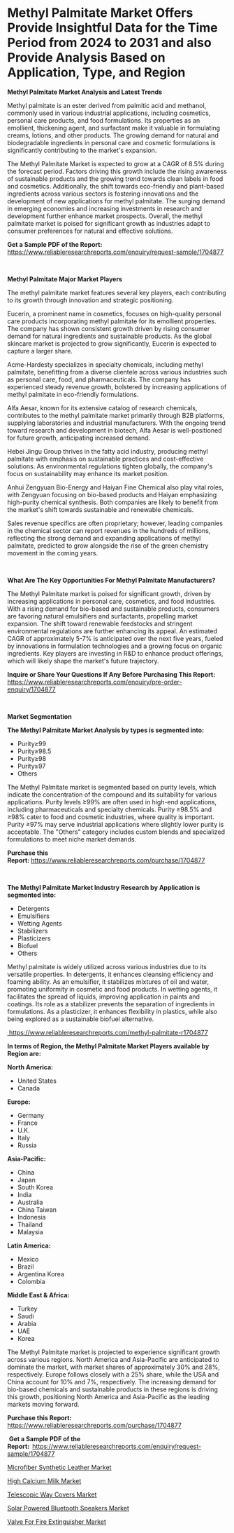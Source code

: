 <p><h1>Methyl Palmitate Market Offers Provide Insightful Data for the Time Period from 2024 to 2031 and also Provide Analysis Based on Application, Type, and Region</h1></p><p><strong>Methyl Palmitate Market Analysis and Latest Trends</strong></p>
<p><p>Methyl palmitate is an ester derived from palmitic acid and methanol, commonly used in various industrial applications, including cosmetics, personal care products, and food formulations. Its properties as an emollient, thickening agent, and surfactant make it valuable in formulating creams, lotions, and other products. The growing demand for natural and biodegradable ingredients in personal care and cosmetic formulations is significantly contributing to the market's expansion.</p><p>The Methyl Palmitate Market is expected to grow at a CAGR of 8.5% during the forecast period. Factors driving this growth include the rising awareness of sustainable products and the growing trend towards clean labels in food and cosmetics. Additionally, the shift towards eco-friendly and plant-based ingredients across various sectors is fostering innovations and the development of new applications for methyl palmitate. The surging demand in emerging economies and increasing investments in research and development further enhance market prospects. Overall, the methyl palmitate market is poised for significant growth as industries adapt to consumer preferences for natural and effective solutions.</p></p>
<p><strong>Get a Sample PDF of the Report:&nbsp;</strong> <a href="https://www.reliableresearchreports.com/enquiry/request-sample/1704877?utm_campaign=8&utm_medium=2&utm_source=Github&utm_content=ia&utm_term=21102024&utm_id=methyl-palmitate">https://www.reliableresearchreports.com/enquiry/request-sample/1704877</a></p>
<p>&nbsp;</p>
<p><strong>Methyl Palmitate Major Market Players</strong></p>
<p><p>The methyl palmitate market features several key players, each contributing to its growth through innovation and strategic positioning. </p><p>Eucerin, a prominent name in cosmetics, focuses on high-quality personal care products incorporating methyl palmitate for its emollient properties. The company has shown consistent growth driven by rising consumer demand for natural ingredients and sustainable products. As the global skincare market is projected to grow significantly, Eucerin is expected to capture a larger share.</p><p>Acme-Hardesty specializes in specialty chemicals, including methyl palmitate, benefitting from a diverse clientele across various industries such as personal care, food, and pharmaceuticals. The company has experienced steady revenue growth, bolstered by increasing applications of methyl palmitate in eco-friendly formulations.</p><p>Alfa Aesar, known for its extensive catalog of research chemicals, contributes to the methyl palmitate market primarily through B2B platforms, supplying laboratories and industrial manufacturers. With the ongoing trend toward research and development in biotech, Alfa Aesar is well-positioned for future growth, anticipating increased demand.</p><p>Hebei Jingu Group thrives in the fatty acid industry, producing methyl palmitate with emphasis on sustainable practices and cost-effective solutions. As environmental regulations tighten globally, the company's focus on sustainability may enhance its market position.</p><p>Anhui Zengyuan Bio-Energy and Haiyan Fine Chemical also play vital roles, with Zengyuan focusing on bio-based products and Haiyan emphasizing high-purity chemical synthesis. Both companies are likely to benefit from the market's shift towards sustainable and renewable chemicals.</p><p>Sales revenue specifics are often proprietary; however, leading companies in the chemical sector can report revenues in the hundreds of millions, reflecting the strong demand and expanding applications of methyl palmitate, predicted to grow alongside the rise of the green chemistry movement in the coming years.</p></p>
<p>&nbsp;</p>
<p><strong>What Are The Key Opportunities For Methyl Palmitate Manufacturers?</strong></p>
<p><p>The Methyl Palmitate market is poised for significant growth, driven by increasing applications in personal care, cosmetics, and food industries. With a rising demand for bio-based and sustainable products, consumers are favoring natural emulsifiers and surfactants, propelling market expansion. The shift toward renewable feedstocks and stringent environmental regulations are further enhancing its appeal. An estimated CAGR of approximately 5-7% is anticipated over the next five years, fueled by innovations in formulation technologies and a growing focus on organic ingredients. Key players are investing in R&D to enhance product offerings, which will likely shape the market's future trajectory.</p></p>
<p><strong>Inquire or Share Your Questions If Any Before Purchasing This Report:</strong> <a href="https://www.reliableresearchreports.com/enquiry/pre-order-enquiry/1704877?utm_campaign=8&utm_medium=2&utm_source=Github&utm_content=ia&utm_term=21102024&utm_id=methyl-palmitate">https://www.reliableresearchreports.com/enquiry/pre-order-enquiry/1704877</a></p>
<p>&nbsp;</p>
<p><strong>Market Segmentation</strong></p>
<p><strong>The Methyl Palmitate Market Analysis by types is segmented into:</strong></p>
<p><ul><li>Purity≥99</li><li>Purity≥98.5</li><li>Purity≥98</li><li>Purity≥97</li><li>Others</li></ul></p>
<p><p>The Methyl Palmitate market is segmented based on purity levels, which indicate the concentration of the compound and its suitability for various applications. Purity levels ≥99% are often used in high-end applications, including pharmaceuticals and specialty chemicals. Purity ≥98.5% and ≥98% cater to food and cosmetic industries, where quality is important. Purity ≥97% may serve industrial applications where slightly lower purity is acceptable. The "Others" category includes custom blends and specialized formulations to meet niche market demands.</p></p>
<p><strong>Purchase this Report:&nbsp;</strong><a href="https://www.reliableresearchreports.com/purchase/1704877?utm_campaign=8&utm_medium=2&utm_source=Github&utm_content=ia&utm_term=21102024&utm_id=methyl-palmitate">https://www.reliableresearchreports.com/purchase/1704877</a></p>
<p>&nbsp;</p>
<p><strong>The Methyl Palmitate Market Industry Research by Application is segmented into:</strong></p>
<p><ul><li>Detergents</li><li>Emulsifiers</li><li>Wetting Agents</li><li>Stabilizers</li><li>Plasticizers</li><li>Biofuel</li><li>Others</li></ul></p>
<p><p>Methyl palmitate is widely utilized across various industries due to its versatile properties. In detergents, it enhances cleansing efficiency and foaming ability. As an emulsifier, it stabilizes mixtures of oil and water, promoting uniformity in cosmetic and food products. In wetting agents, it facilitates the spread of liquids, improving application in paints and coatings. Its role as a stabilizer prevents the separation of ingredients in formulations. As a plasticizer, it enhances flexibility in plastics, while also being explored as a sustainable biofuel alternative.</p></p>
<p><a href="https://www.reliableresearchreports.com/methyl-palmitate-r1704877?utm_campaign=8&utm_medium=2&utm_source=Github&utm_content=ia&utm_term=21102024&utm_id=methyl-palmitate">&nbsp;https://www.reliableresearchreports.com/methyl-palmitate-r1704877</a></p>
<p><strong>In terms of Region, the Methyl Palmitate Market Players available by Region are:</strong></p>
<p>
    <p> <strong> North America: </strong>
        <ul>
            <li>United States</li>
            <li>Canada</li>
        </ul>
        </p> 
    <p> <strong> Europe: </strong>
        <ul>
            <li>Germany</li>
            <li>France</li>
            <li>U.K.</li>
            <li>Italy</li>
            <li>Russia</li>
        </ul>
        </p> 
    <p> <strong> Asia-Pacific: </strong>
        <ul>
            <li>China</li>
            <li>Japan</li>
            <li>South Korea</li>
            <li>India</li>
            <li>Australia</li>
            <li>China Taiwan</li>
            <li>Indonesia</li>
            <li>Thailand</li>
            <li>Malaysia</li>
        </ul>
        </p> 
    <p> <strong> Latin America: </strong>
        <ul>
            <li>Mexico</li>
            <li>Brazil</li>
            <li>Argentina Korea</li>
            <li>Colombia</li>
        </ul>
        </p> 
    <p> <strong> Middle East & Africa: </strong>
        <ul>
            <li>Turkey</li>
            <li>Saudi</li>
            <li>Arabia</li>
            <li>UAE</li>
            <li>Korea</li>
        </ul>
    </p>
    </p>
<p><p>The Methyl Palmitate market is projected to experience significant growth across various regions. North America and Asia-Pacific are anticipated to dominate the market, with market shares of approximately 30% and 28%, respectively. Europe follows closely with a 25% share, while the USA and China account for 10% and 7%, respectively. The increasing demand for bio-based chemicals and sustainable products in these regions is driving this growth, positioning North America and Asia-Pacific as the leading markets moving forward.</p></p>
<p><strong>Purchase this Report: </strong><a href="https://www.reliableresearchreports.com/purchase/1704877?utm_campaign=8&utm_medium=2&utm_source=Github&utm_content=ia&utm_term=21102024&utm_id=methyl-palmitate">https://www.reliableresearchreports.com/purchase/1704877</a></p>
<p>&nbsp;<strong>Get a Sample PDF of the Report:&nbsp;&nbsp;</strong><a href="https://www.reliableresearchreports.com/enquiry/request-sample/1704877?utm_campaign=8&utm_medium=2&utm_source=Github&utm_content=ia&utm_term=21102024&utm_id=methyl-palmitate">https://www.reliableresearchreports.com/enquiry/request-sample/1704877</a></p>
<p><strong></strong></p>
<p><p><a href="https://medium.com/@myongmalandd1g/microfiber-synthetic-leather-market-trends-and-strategic-market-insights-2024-2031-fe367796b926?postPublishedType=repub&utm_campaign=8&utm_medium=2&utm_source=Github&utm_content=ia&utm_term=21102024&utm_id=methyl-palmitate">Microfiber Synthetic Leather Market</a></p><p><a href="https://www.linkedin.com/pulse/high-calcium-milk-market-report-product-type-end-use-application-0r25e?utm_campaign=8&utm_medium=2&utm_source=Github&utm_content=ia&utm_term=21102024&utm_id=methyl-palmitate">High Calcium Milk Market</a></p><p><a href="https://www.linkedin.com/pulse/global-telescopic-way-covers-market-landscape-future-trends-f7xje?utm_campaign=8&utm_medium=2&utm_source=Github&utm_content=ia&utm_term=21102024&utm_id=methyl-palmitate">Telescopic Way Covers Market</a></p><p><a href="https://github.com/cliffxbwergin/Market-Research-Report-List-1/blob/main/solar-powered-bluetooth-speakers-market.md?utm_campaign=8&utm_medium=2&utm_source=Github&utm_content=ia&utm_term=21102024&utm_id=methyl-palmitate">Solar Powered Bluetooth Speakers Market</a></p><p><a href="https://issuu.com/reportprime-2/docs/valve-for-fire-extinguisher-market-_ea84e8db984abf?utm_campaign=8&utm_medium=2&utm_source=Github&utm_content=ia&utm_term=21102024&utm_id=methyl-palmitate">Valve For Fire Extinguisher Market</a></p></p>